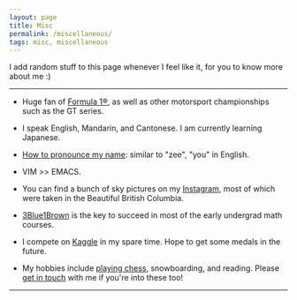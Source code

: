 ```yaml
---
layout: page
title: Misc
permalink: /miscellaneous/
tags: misc, miscellaneous
---
```


<style>
    ul {
      margin-bottom: 0;
    }
</style>

I add random stuff to this page whenever I feel like it, for you to know more about me :)

---

- Huge fan of [Formula 1®](https://www.youtube.com/user/Formula1), as well as other motorsport championships such as the GT series.

- I speak English, Mandarin, and Cantonese. I am currently learning Japanese.

- [How to pronounce my name](https://www.name-coach.com/ziyue-yang-6de7fde3-3026-4cd1-acfa-5b7c30cc036e?share_trigger=true): similar to "zee", "you" in English.

- VIM >> EMACS.

- You can find a bunch of sky pictures on my [Instagram](https://instagram.com/zyang215), most of which were taken in the Beautiful British Columbia.

- [3Blue1Brown](https://www.youtube.com/channel/UCYO_jab_esuFRV4b17AJtAw) is the key to succeed in most of the early undergrad math courses.

- I compete on [Kaggle](https://www.kaggle.com/yangzi33) in my spare time. Hope to get some medals in the future.

- My hobbies include [playing chess](https://lichess.org/@/yangzi33), snowboarding, and reading. Please [get in touch](zyutoronto@gmail.com) with me if you're into these too!

---

